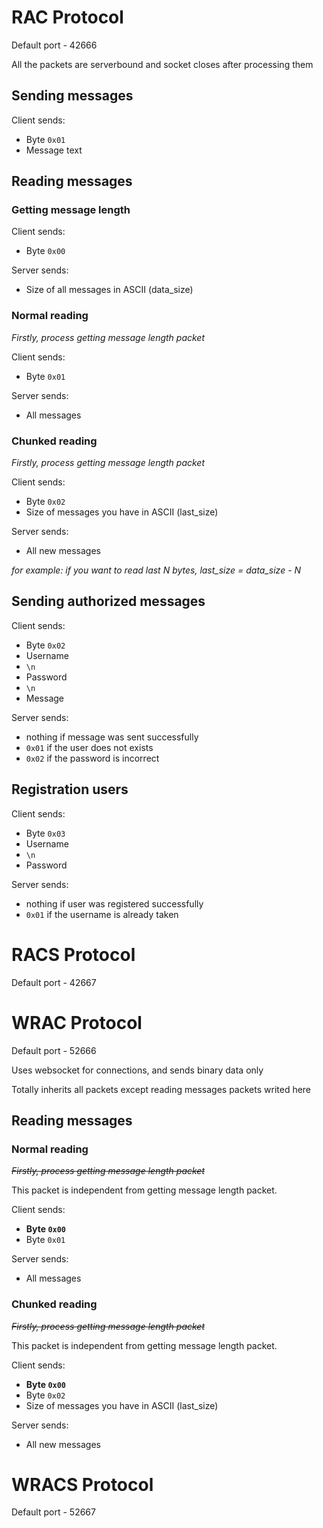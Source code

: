 # RAC Protocol

Default port - 42666

All the packets are serverbound and socket closes after processing them

## Sending messages

Client sends:

- Byte `0x01`
- Message text

## Reading messages

### Getting message length

Client sends:

- Byte `0x00`

Server sends:

- Size of all messages in ASCII (data_size)

### Normal reading

*Firstly, process getting message length packet*

Client sends:

- Byte `0x01`

Server sends:

- All messages

### Chunked reading

*Firstly, process getting message length packet*

Client sends:

- Byte `0x02`
- Size of messages you have in ASCII (last_size)

Server sends:

- All new messages

*for example: if you want to read last N bytes, last_size = data_size - N*

## Sending authorized messages

Client sends:

- Byte `0x02`
- Username
- `\n`
- Password
- `\n`
- Message

Server sends:

- nothing if message was sent successfully
- `0x01` if the user does not exists
- `0x02` if the password is incorrect

## Registration users

Client sends:

- Byte `0x03`
- Username
- `\n`
- Password

Server sends:

- nothing if user was registered successfully
- `0x01` if the username is already taken

# RACS Protocol

Default port - 42667

# WRAC Protocol

Default port - 52666

Uses websocket for connections, and sends binary data only

Totally inherits all packets except reading messages packets writed here

## Reading messages

### Normal reading

~~*Firstly, process getting message length packet*~~

This packet is independent from getting message length packet.

Client sends:

- **Byte `0x00`**
- Byte `0x01`

Server sends:

- All messages

### Chunked reading

~~*Firstly, process getting message length packet*~~

This packet is independent from getting message length packet.

Client sends:

- **Byte `0x00`**
- Byte `0x02`
- Size of messages you have in ASCII (last_size)

Server sends:

- All new messages

# WRACS Protocol

Default port - 52667